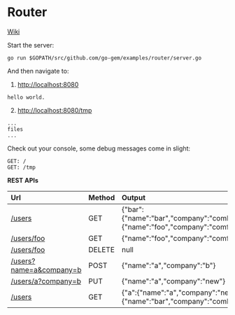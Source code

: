 # Router

[Wiki](https://github.com/go-gem/gem/wiki/Router)

Start the server:

```
go run $GOPATH/src/github.com/go-gem/examples/router/server.go
```

And then navigate to:

1. [http://localhost:8080](http://localhost:8080)

```
hello world.
```

2. [http://localhost:8080/tmp](http://localhost:8080/tmp)

```
...
files
...
```

Check out your console, some debug messages come in slight:

```
GET: /
GET: /tmp
```

**REST APIs**

|Url                                                                    | Method | Output                                                                          |
|:-----------------------------------------------------------------     |:------ |:--------------------------------------------------------------------------------|
|[/users](http://localhost:8080/users)                                  | GET    |{"bar":{"name":"bar","company":"combar"},"foo":{"name":"foo","company":"comfoo"}}|
|[/users/foo](http://localhost:8080/users/foo)                          | GET    |{"name":"foo","company":"comfoo"}                                                |
|[/users/foo](http://localhost:8080/users/foo)                          | DELETE |null                                                                             |
|[/users?name=a&company=b](http://localhost:8080/users?name=a&company=b)| POST   |{"name":"a","company":"b"}                                                       |
|[/users/a?company=b](http://localhost:8080/users/a?company=b)          | PUT    |{"name":"a","company":"new"}                                                     |
|[/users](http://localhost:8080/users)                                  | GET    |{"a":{"name":"a","company":"new"},"bar":{"name":"bar","company":"combar"}}       |

